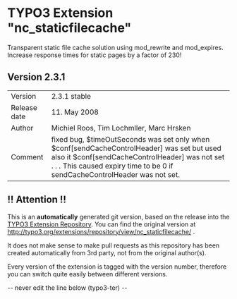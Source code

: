 # TYPO3 Extension "nc_staticfilecache"
Transparent static file cache solution using mod_rewrite and mod_expires. Increase response times for static pages by a factor of 230!

## Version 2.3.1




<table>
	<tr><td>Version</td><td>2.3.1 stable</td></tr>
	<tr><td>Release date</td><td>11. May 2008</td></tr>
	<tr><td>Author</td><td>Michiel Roos, Tim Lochmller, Marc Hrsken</td></tr>
	<tr><td>Comment</td><td>fixed bug, $timeOutSeconds was set only when $conf[sendCacheControlHeader] was set but used also it $conf[sendCacheControlHeader] was not set . . . This caused expiry time to be 0 if sendCacheControlHeader was not set.

</td></tr>
</table>

## !! Attention !!
This is an **automatically** generated git version, based on the release into the [TYPO3 Extension Repository](http://www.typo3.org/extensions/).
You can find the original version at http://typo3.org/extensions/repository/view/nc_staticfilecache/ .

It does not make sense to make pull requests as this repository has been created automatically from 3rd party, not from the original author(s).

Every version of the extension is tagged with the version number, therefore you can switch quite easily between different versions.


-- never edit the line below (typo3-ter) --